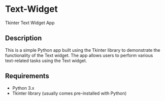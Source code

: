 # Text-Widget

Tkinter Text Widget App

## Description

This is a simple Python app built using the Tkinter library to demonstrate the functionality of the Text widget. The app allows users to perform various text-related tasks using the Text widget.

## Requirements
-  Python 3.x
-  Tkinter library (usually comes pre-installed with Python)

